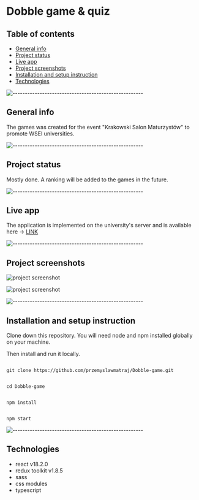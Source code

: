 # Dobble game & quiz
## Table of contents
* [General info](#general-info)
* [Project status](#project-status)
* [Live app](#live-app)
* [Project screenshots](#project-screenshots)
* [Installation and setup instruction](#installation-and-setup-instruction)
* [Technologies](#technologies)


![-----------------------------------------------------](https://raw.githubusercontent.com/andreasbm/readme/master/assets/lines/rainbow.png)


## General info


The games was created for the event "Krakowski Salon Maturzystów" to promote WSEI universities.

![-----------------------------------------------------](https://raw.githubusercontent.com/andreasbm/readme/master/assets/lines/rainbow.png)

## Project status

Mostly done. A ranking will be added to the games in the future.

![-----------------------------------------------------](https://raw.githubusercontent.com/andreasbm/readme/master/assets/lines/rainbow.png)

## Live app

The application is implemented on the university's server and is available here -> [LINK](http://games.dth.wsei.edu.pl/)

![-----------------------------------------------------](https://raw.githubusercontent.com/andreasbm/readme/master/assets/lines/rainbow.png)


## Project screenshots

![project screenshot](https://media.giphy.com/media/Tyc0w3XfdMAAKzn0kd/giphy.gif)

![project screenshot](https://media.giphy.com/media/twJtN1MN5vFCFCAiTk/giphy.gif)

![-----------------------------------------------------](https://raw.githubusercontent.com/andreasbm/readme/master/assets/lines/rainbow.png)

## Installation and setup instruction

Clone down this repository. You will need node and npm installed globally on your machine.

Then install and run it locally.

```

git clone https://github.com/przemyslawmatraj/Dobble-game.git
```

```

cd Dobble-game

```

```

npm install

```

```

npm start

```

![-----------------------------------------------------](https://raw.githubusercontent.com/andreasbm/readme/master/assets/lines/rainbow.png)

## Technologies

- react v18.2.0
- redux toolkit v1.8.5
- sass
- css modules
- typescript
